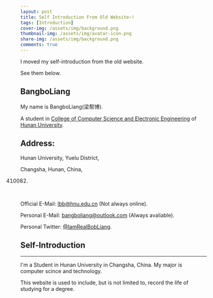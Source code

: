 ```yaml
---
layout: post
title: Self Introduction From Old Website~!
tags: [Introduction]
cover-img: /assets/img/background.png
thumbnail-img: /assets/img/avatar-icon.png
share-img: /assets/img/background.png
comments: true
---
```


I moved  my self-introduction from the old website.

See them below.



## BangboLiang

My name is BangboLiang(梁帮博).

A student in [College of Computer Science and Electronic Engineering](http://csee.hnu.edu.cn/) of [Hunan  University](http://www.hnu.edu.cn/).

## Address:
Hunan University, Yuelu District,

Changsha, Hunan, China,

410082.

&nbsp;

Official E-Mail: lbb@hnu.edu.cn (Not always online).

Personal E-Mail: bangboliang@outlook.com (Always avaliable).

Personal Twitter: [@IamRealBobLiang](https://twitter.com/IamRealBobLiang).

## Self-Introduction
***
I'm a Student in Hunan University in Changsha, China. My major is computer scince and technology. 

This website is used to include, but is not limited to, record the life of studying for a degree.

